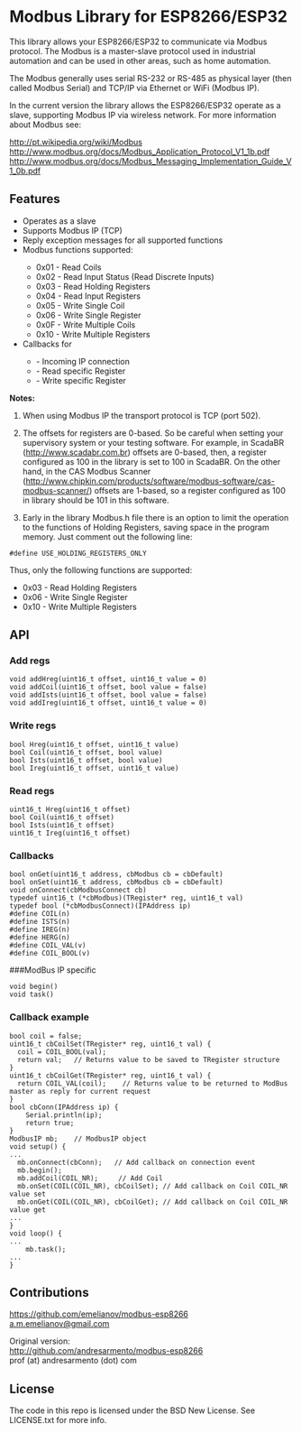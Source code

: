 # Modbus Library for ESP8266/ESP32

This library allows your ESP8266/ESP32 to communicate via Modbus protocol. The Modbus is a master-slave protocol
used in industrial automation and can be used in other areas, such as home automation.

The Modbus generally uses serial RS-232 or RS-485 as physical layer (then called Modbus Serial) and TCP/IP via Ethernet or WiFi (Modbus IP).

In the current version the library allows the ESP8266/ESP32 operate as a slave, supporting Modbus IP via wireless network. For more information about Modbus see:

http://pt.wikipedia.org/wiki/Modbus http://www.modbus.org/docs/Modbus_Application_Protocol_V1_1b.pdf
http://www.modbus.org/docs/Modbus_Messaging_Implementation_Guide_V1_0b.pdf

## Features

<ul>
<li>Operates as a slave</li>
<li>Supports Modbus IP (TCP)</li>
<li>Reply exception messages for all supported functions</li>
<li>Modbus functions supported:</li>
<ul>
    <li>0x01 - Read Coils</li>
    <li>0x02 - Read Input Status (Read Discrete Inputs)</li>
    <li>0x03 - Read Holding Registers</li>
    <li>0x04 - Read Input Registers</li>
    <li>0x05 - Write Single Coil</li>
    <li>0x06 - Write Single Register</li>
    <li>0x0F - Write Multiple Coils</li>
    <li>0x10 - Write Multiple Registers</li>
</ul>
<li>Callbacks for</li>
<ul>
    <li> - Incoming IP connection</li>
    <li> - Read specific Register</li>
    <li> - Write specific Register</li>
</ul>
</ul>

<b>Notes:</b>

1. When using Modbus IP the transport protocol is TCP (port 502).

2. The offsets for registers are 0-based. So be careful when setting your supervisory system or your testing software. For example, in ScadaBR (http://www.scadabr.com.br)
offsets are 0-based, then, a register configured as 100 in the library is set to 100 in ScadaBR. On the other hand, in the CAS Modbus Scanner
(http://www.chipkin.com/products/software/modbus-software/cas-modbus-scanner/) offsets are 1-based, so a register configured as 100 in library should be 101 in this software.

3. Early in the library Modbus.h file there is an option to limit the operation
to the functions of Holding Registers, saving space in the program memory.
Just comment out the following line:

```
#define USE_HOLDING_REGISTERS_ONLY
```
Thus, only the following functions are supported:
<ul>
    <li>0x03 - Read Holding Registers</li>
    <li>0x06 - Write Single Register</li>
    <li>0x10 - Write Multiple Registers</li>
</ul>


## API

### Add regs
```
void addHreg(uint16_t offset, uint16_t value = 0)
void addCoil(uint16_t offset, bool value = false)
void addIsts(uint16_t offset, bool value = false)
void addIreg(uint16_t offset, uint16_t value = 0)
```
### Write regs
```
bool Hreg(uint16_t offset, uint16_t value)
bool Coil(uint16_t offset, bool value)
bool Ists(uint16_t offset, bool value)
bool Ireg(uint16_t offset, uint16_t value)
```
### Read regs
```
uint16_t Hreg(uint16_t offset)
bool Coil(uint16_t offset)
bool Ists(uint16_t offset)
uint16_t Ireg(uint16_t offset)
```
### Callbacks

```
bool onGet(uint16_t address, cbModbus cb = cbDefault)
bool onSet(uint16_t address, cbModbus cb = cbDefault)
void onConnect(cbModbusConnect cb)
typedef uint16_t (*cbModbus)(TRegister* reg, uint16_t val)
typedef bool (*cbModbusConnect)(IPAddress ip)
#define COIL(n)
#define ISTS(n)
#define IREG(n)
#define HERG(n)
#define COIL_VAL(v)
#define COIL_BOOL(v)
```
###ModBus IP specific

```
void begin()
void task()
```

### Callback example

```
bool coil = false;
uint16_t cbCoilSet(TRegister* reg, uint16_t val) {
  coil = COIL_BOOL(val);
  return val;	// Returns value to be saved to TRegister structure
}
uint16_t cbCoilGet(TRegister* reg, uint16_t val) {
  return COIL_VAL(coil);	// Returns value to be returned to ModBus master as reply for current request
}
bool cbConn(IPAddress ip) {
	Serial.println(ip);
	return true;
}
ModbusIP mb;	// ModbusIP object
void setup() {
...
  mb.onConnect(cbConn);   // Add callback on connection event
  mb.begin();
  mb.addCoil(COIL_NR);     // Add Coil
  mb.onSet(COIL(COIL_NR), cbCoilSet); // Add callback on Coil COIL_NR value set
  mb.onGet(COIL(COIL_NR), cbCoilGet); // Add callback on Coil COIL_NR value get
...
}
void loop() {
...
	mb.task();
...
}
```


## Contributions

https://github.com/emelianov/modbus-esp8266<br>
a.m.emelianov@gmail.com

Original version:<br>
http://github.com/andresarmento/modbus-esp8266<br>
prof (at) andresarmento (dot) com

## License

The code in this repo is licensed under the BSD New License. See LICENSE.txt for more info.

